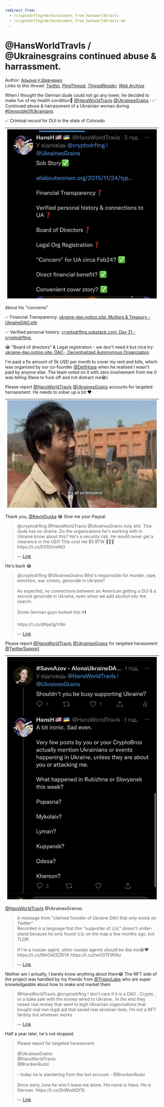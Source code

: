 ```yaml
---
redirect_from:
  - /cryptodrftng/me/harassment_from_hansworldtravls
  - /cryptodrftng/me/harassment_from_hansworldtravls.md
---
```

# @HansWorldTravls / @Ukrainesgrains continued abuse & harrassment.

Author: [Альона ꑭ Шевченко](https://twitter.com/cryptodrftng)  
*Links to this thread: [Twitter](https://twitter.com/cryptodrftng/status/1535331245839855616), [PingThread](https://pingthread.com/thread/1535331245839855616), [ThreadReader](https://threadreaderapp.com/thread/1535331245839855616.html), [Web Archive](https://web.archive.org/web/*/https://twitter.com/cryptodrftng/status/1535331245839855616)*

When I thought the German dude could not go any lower, he decided to make fun of my health condition🥲
[@HansWorldTravls](https://twitter.com/HansWorldTravls) [@UkrainesGrains](https://twitter.com/UkrainesGrains) :
✅ Continued abuse & harrassment of a Ukrainian woman during [#GenocideOfUkrainians](https://twitter.com/hashtag/GenocideOfUkrainians) 

✅ Criminal record for DUI in the state of Colorado

| [![](/media/1535501202888204289/3_1535331241653829633.jpg)](/media/1535501202888204289/3_1535331241653829633.jpg) |
| :-: |

About his "concerns"

✅ Financial Transparency: [ukraine-dao.notion.site: Multisig & Treasury - UkraineDAO.eth](https://ukraine-dao.notion.site/Multisig-Treasury-UkraineDAO-eth-b080b59f794848fa8f6ac1b22575792c)

✅ Verified personal history: [cryptodrftng.substack.com: Day 31 - cryptodrftng.](https://cryptodrftng.substack.com/p/day-31?s=r)

😂 "Board of directors" & Legal registration - we don't need it but nice try: [ukraine-dao.notion.site: DAO - Decentralized Autonomous Organization](https://ukraine-dao.notion.site/DAO-Decentralized-Autonomous-Organization-984bb2d0789b44369e7332ca9a8cbe74)

I'm paid a fix amount of 5k USD per month to cover my rent and bills, which was organised by our co-founder [@DefiHope](https://twitter.com/DefiHope) when he realised I wasn't paid by anyone else. The team voted on it with zero involvement from me (I was telling Steve to fuck off and not distract me😂)

Please report [@HansWorldTravls](https://twitter.com/HansWorldTravls) [@UkrainesGrains](https://twitter.com/UkrainesGrains) accounts for targeted harrassment. He needs to sober up a bit ❤️

| [![](/media/1535501202888204289/3_1535331252034842624.jpg)](/media/1535501202888204289/3_1535331252034842624.jpg) |
| :-: |

Thank you, [@KevinDuska](https://twitter.com/KevinDuska) 😂 Give me your Paypal

<blockquote class="twitter-tweet">
    <p lang="en" dir="ltr">
    @cryptodrftng @HansWorldTravls @UkrainesGrains holy shit. This dude has no shame. Do the organizations he&#39;s working with in Ukraine know about this? He&#39;s a security risk. He would never get a clearance in the US!!! This cost me $5 BTW 🤣🤣🤣 https://t.co/E0SIUveNI3<br />
    </p>
    &mdash; <a href="https://twitter.com/KevinDuska/status/1535333648806948866">Link</a>
</blockquote>

He's back 😂

<blockquote class="twitter-tweet">
    <p lang="en" dir="ltr">
    @cryptodrftng @UkrainesGrains Who&#39;s responsible for murder, rape, extortion, war crimes, genocide in Ukraine?<br />
    <br />
    As expected, no connections between an American getting a DUI &amp; a second genocide in Ukraine, even when we add alcohol into the search.<br />
    <br />
    Some German guys looked into it⬇️<br />
    <br />
    https://t.co/dNye1gYrBn<br />
    </p>
    &mdash; <a href="https://twitter.com/HansWorldTravls/status/1535455521511198721">Link</a>
</blockquote>

Please report [@HansWorldTravls](https://twitter.com/HansWorldTravls) [@UkrainesGrains](https://twitter.com/UkrainesGrains) for targeted harassment [@TwitterSupport](https://twitter.com/TwitterSupport)

| [![](/media/1535501202888204289/3_1535479722045587458.jpg)](/media/1535501202888204289/3_1535479722045587458.jpg) |
| :-: |

[@HansWorldTravls](https://twitter.com/HansWorldTravls) @UkrainesGraines

<blockquote class="twitter-tweet">
    <p lang="en" dir="ltr">
    A message from &#34;claimed founder of Ukraine DAO that only exists on Twitter&#34;<br />
    Recorded in a language that this &#34;supporter of 🇺🇦&#34; doesn&#39;t understand because he only found 🇺🇦 on the map a few months ago, but TLDR:<br />
    <br />
    if I&#39;m a russian agent, other russian agents should be like me😂❤️ https://t.co/MnOeESZBYA https://t.co/tw0GTFWfAz<br />
    </p>
    &mdash; <a href="https://twitter.com/cryptodrftng/status/1535373278818213889">Link</a>
</blockquote>

Neither am I actually, I barely know anything about them😂 The NFT side of the project was handled by my friends from [@TrippyLabs](https://twitter.com/TrippyLabs) who are super knowledgeable about how to make and market them

<blockquote class="twitter-tweet">
    <p lang="en" dir="ltr">
    @HansWorldTravls @cryptodrftng I don’t care if it is a DAO , Crypto , or a bake sale with the money wired to Ukraine , In the end they raised real money that went to legit Ukrainian organizations that bought real non legal aid that saved real ukranian lives. I’m not a NFT fanboy  but whatever works<br />
    </p>
    &mdash; <a href="https://twitter.com/karlprosser/status/1535499982492430337">Link</a>
</blockquote>

Half a year later, he's not stopped.

<blockquote class="twitter-tweet">
    <p lang="en" dir="ltr">
    Please report for targeted harassment:<br />
    <br />
    @UkrainesGrains<br />
    @HansWorldTravls<br />
    @BruckenRuski<br />
    <br />
    - today he is slandering from the last account - @BruckenRuski<br />
    <br />
    Since early June he won&#39;t leave me alone. His name is Hans. He is German. https://t.co/SnWodtQY5l<br />
    </p>
    &mdash; <a href="https://twitter.com/cryptodrftng/status/1603930572568793088">Link</a>
</blockquote>
